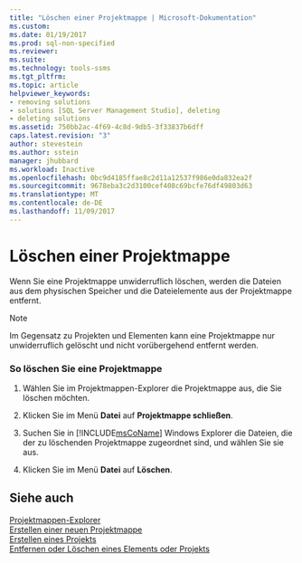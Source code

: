 ```yaml
---
title: "Löschen einer Projektmappe | Microsoft-Dokumentation"
ms.custom: 
ms.date: 01/19/2017
ms.prod: sql-non-specified
ms.reviewer: 
ms.suite: 
ms.technology: tools-ssms
ms.tgt_pltfrm: 
ms.topic: article
helpviewer_keywords:
- removing solutions
- solutions [SQL Server Management Studio], deleting
- deleting solutions
ms.assetid: 750bb2ac-4f69-4c8d-9db5-3f33837b6dff
caps.latest.revision: "3"
author: stevestein
ms.author: sstein
manager: jhubbard
ms.workload: Inactive
ms.openlocfilehash: 0bc9d4185ffae8c2d11a12537f986e0da832ea2f
ms.sourcegitcommit: 9678eba3c2d3100cef408c69bcfe76df49803d63
ms.translationtype: MT
ms.contentlocale: de-DE
ms.lasthandoff: 11/09/2017
---
```

# <a name="delete-a-solution"></a>Löschen einer Projektmappe
Wenn Sie eine Projektmappe unwiderruflich löschen, werden die Dateien aus dem physischen Speicher und die Dateielemente aus der Projektmappe entfernt.  
  
> [!NOTE]  
> Im Gegensatz zu Projekten und Elementen kann eine Projektmappe nur unwiderruflich gelöscht und nicht vorübergehend entfernt werden.  
  
### <a name="to-delete-a-solution"></a>So löschen Sie eine Projektmappe  
  
1.  Wählen Sie im Projektmappen-Explorer die Projektmappe aus, die Sie löschen möchten.  
  
2.  Klicken Sie im Menü **Datei** auf **Projektmappe schließen**.  
  
3.  Suchen Sie in [!INCLUDE[msCoName](../../includes/msconame_md.md)] Windows Explorer die Dateien, die der zu löschenden Projektmappe zugeordnet sind, und wählen Sie sie aus.  
  
4.  Klicken Sie im Menü **Datei** auf **Löschen**.  
  
## <a name="see-also"></a>Siehe auch  
[Projektmappen-Explorer](../../ssms/solution/solution-explorer.md)  
[Erstellen einer neuen Projektmappe](../../ssms/solution/create-a-new-solution.md)  
[Erstellen eines Projekts](../../ssms/solution/create-a-project.md)  
[Entfernen oder Löschen eines Elements oder Projekts](../../ssms/solution/remove-or-delete-an-item-or-project.md)  
  
